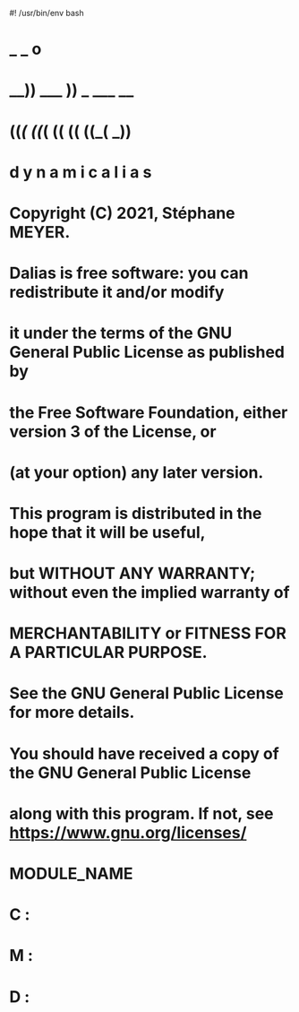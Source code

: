 #! /usr/bin/env bash
#    _       _  o         
#  __)) ___  )) _  ___  __
# ((_( ((_( (( (( ((_( _))
# d y n a m i c  a l i a s
#
# Copyright (C) 2021, Stéphane MEYER.
#
# Dalias is free software: you can redistribute it and/or modify
# it under the terms of the GNU General Public License as published by
# the Free Software Foundation, either version 3 of the License, or
# (at your option) any later version.
#
# This program is distributed in the hope that it will be useful,
# but WITHOUT ANY WARRANTY; without even the implied warranty of
# MERCHANTABILITY or FITNESS FOR A PARTICULAR PURPOSE.
# See the GNU General Public License for more details.
#
# You should have received a copy of the GNU General Public License
# along with this program. If not, see <https://www.gnu.org/licenses/>
#
# MODULE_NAME
# C :
# M :
# D :
